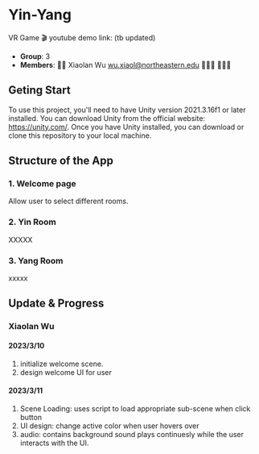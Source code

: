 # Yin-Yang

VR Game 🎬 youtube demo link: (tb updated)

- **Group**: 3
- **Members**:
🧙‍♂️ Xiaolan Wu wu.xiaol@northeastern.edu
🧙🏻‍♀️ 
🧙🏻‍♀️ 

## Geting Start
To use this project, you'll need to have Unity version 2021.3.16f1 or later installed. You can download Unity from the official website: https://unity.com/.
Once you have Unity installed, you can download or clone this repository to your local machine.


## Structure of the App
### 1. Welcome page
Allow user to select different rooms.
 

### 2. Yin Room
XXXXX

### 3. Yang Room
xxxxx

## Update & Progress
### Xiaolan Wu
#### 2023/3/10
1. initialize welcome scene.
2. design welcome UI for user

#### 2023/3/11
1. Scene Loading: uses script to load appropriate sub-scene when click button
2. UI design: change active color when user hovers over
3. audio: contains background sound plays continuesly while the user interacts with the UI. 

### 
####

### 
#### 
